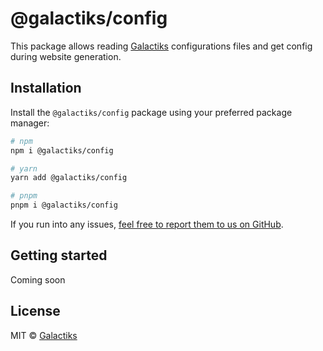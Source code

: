 # @galactiks/config

This package allows reading [Galactiks](https://www.galactiks.com) configurations files and get config during website generation.

## Installation

Install the `@galactiks/config` package using your preferred package manager:

```sh
# npm
npm i @galactiks/config

# yarn
yarn add @galactiks/config

# pnpm
pnpm i @galactiks/config
```

If you run into any issues, [feel free to report them to us on GitHub](https://github.com/thegalactiks/explorer/issues).

## Getting started

Coming soon

## License

MIT © [Galactiks](https://www.galactiks.com)
